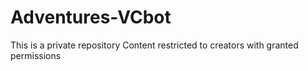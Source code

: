 # Adventures-VCbot

This is a private repository
Content restricted to creators with granted permissions